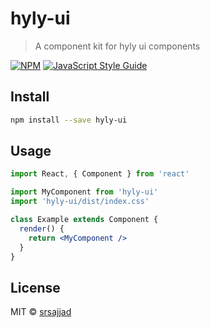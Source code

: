 # hyly-ui

> A component kit for hyly ui components

[![NPM](https://img.shields.io/npm/v/hyly-ui.svg)](https://www.npmjs.com/package/hyly-ui) [![JavaScript Style Guide](https://img.shields.io/badge/code_style-standard-brightgreen.svg)](https://standardjs.com)

## Install

```bash
npm install --save hyly-ui
```

## Usage

```jsx
import React, { Component } from 'react'

import MyComponent from 'hyly-ui'
import 'hyly-ui/dist/index.css'

class Example extends Component {
  render() {
    return <MyComponent />
  }
}
```

## License

MIT © [srsajjad](https://github.com/srsajjad)
